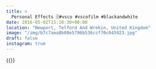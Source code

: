 ```yaml
---
title: >
  Personal Effects 🗄#vsco #vscofilm #blackandwhite
date: 2016-05-02T15:10:30+00:00
location: "Newport, Telford And Wrekin, United Kingdom"
image: "/img/b7c7aea8b08e5796b536ccf70c045923.jpg"
draft: false
instagram: true
---
```


{{<photo src="/img/b7c7aea8b08e5796b536ccf70c045923.jpg">}}
